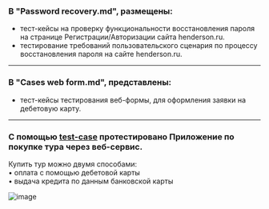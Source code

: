  ### В "Password recovery.md", размещены:  
 - тест-кейсы на проверку функциональности восстановления пароля на странице Регистрации/Авторизации сайта henderson.ru.
 - тестирование требований пользовательского сценария по процессу восстановления пароля на сайте henderson.ru.

---

### В "Сases web form.md", представлены:  
- тест-кейсы тестирования веб-формы, для оформления заявки на дебетовую карту.
  
---

### С помощью [test-case](https://github.com/OlgaF0111/Diplom/blob/main/documentation/test%20case.md)  протестировано Приложение по покупке тура через веб-сервис.   
Купить тур можно двумя способами:  
• оплата с помощью дебетовой карты  
• выдача кредита по данным банковской карты  

![image](https://github.com/OlgaF0111/Test-case/assets/123538617/6afc23c9-e32d-4421-9a60-8fa4be0858c2)  


